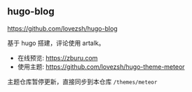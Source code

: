 ## hugo-blog

https://github.com/lovezsh/hugo-blog

基于 hugo 搭建，评论使用 artalk。

- 在线预览: https://zburu.com
- 使用主题: https://github.com/lovezsh/hugo-theme-meteor  

主题仓库暂停更新，直接同步到本仓库 `/themes/meteor`
